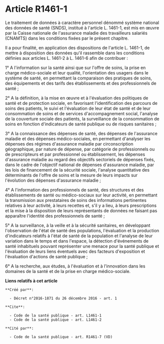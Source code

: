 # Article R1461-1

Le traitement de données à caractère personnel dénommé système national des données de santé (SNDS), institué à l'article L.
1461-1, est mis en œuvre par la Caisse nationale de l'assurance maladie des travailleurs salariés (CNAMTS) dans les
conditions fixées par le présent chapitre. 

Il a pour finalité, en application des dispositions de l'article L. 1461-1, de mettre à disposition des données qu'il
rassemble dans les conditions définies aux articles L. 1461-2 à L. 1461-6 afin de contribuer : 

1° A l'information sur la santé ainsi que sur l'offre de soins, la prise en charge médico-sociale et leur qualité,
l'orientation des usagers dans le système de santé, en permettant la comparaison des pratiques de soins, des équipements et
des tarifs des établissements et des professionnels de santé ; 

2° A la définition, à la mise en œuvre et à l'évaluation des politiques de santé et de protection sociale, en favorisant
l'identification des parcours de soins des patients, le suivi et l'évaluation de leur état de santé et de leur consommation
de soins et de services d'accompagnement social, l'analyse de la couverture sociale des patients, la surveillance de la
consommation de soins en fonction d'indicateurs de santé publique ou de risques sanitaires ; 

3° A la connaissance des dépenses de santé, des dépenses de l'assurance maladie et des dépenses médico-sociales, en
permettant d'analyser les dépenses des régimes d'assurance maladie par circonscription géographique, par nature de dépense,
par catégorie de professionnels ou de prescripteurs et par professionnel ou établissement, les dépenses d'assurance maladie
au regard des objectifs sectoriels de dépenses fixés, dans le cadre de l'objectif national de dépenses d'assurance maladie,
par les lois de financement de la sécurité sociale, l'analyse quantitative des déterminants de l'offre de soins et la mesure
de leurs impacts sur l'évolution des dépenses d'assurance maladie ; 

4° A l'information des professionnels de santé, des structures et des établissements de santé ou médico-sociaux sur leur
activité, en permettant la transmission aux prestataires de soins des informations pertinentes relatives à leur activité, à
leurs recettes et, s'il y a lieu, à leurs prescriptions et la mise à la disposition de leurs représentants de données ne
faisant pas apparaître l'identité des professionnels de santé ; 

5° A la surveillance, à la veille et à la sécurité sanitaires, en développant l'observation de l'état de santé des
populations, l'évaluation et la production d'indicateurs relatifs à l'état de santé de la population et l'analyse de leur
variation dans le temps et dans l'espace, la détection d'événements de santé inhabituels pouvant représenter une menace pour
la santé publique et l'évaluation de leurs liens éventuels avec des facteurs d'exposition et l'évaluation d'actions de santé
publique ; 

6° A la recherche, aux études, à l'évaluation et à l'innovation dans les domaines de la santé et de la prise en charge
médico-sociale.

**Liens relatifs à cet article**

	**Créé par**:

	  - Décret n°2016-1871 du 26 décembre 2016 - art. 1

	**Cite**:

	  - Code de la santé publique - art. L1461-1
	  - Code de la santé publique - art. L1461-2

	**Cité par**:

	  - Code de la santé publique - art. R1461-7 (VD)
